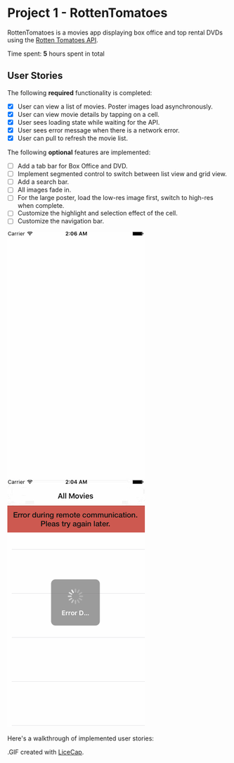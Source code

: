 # Project 1 - RottenTomatoes

RottenTomatoes is a movies app displaying box office and top rental DVDs using the [Rotten Tomatoes API](http://developer.rottentomatoes.com/docs/read/JSON).

Time spent: **5** hours spent in total

## User Stories

The following **required** functionality is completed:

- [x] User can view a list of movies. Poster images load asynchronously.
- [x] User can view movie details by tapping on a cell.
- [x] User sees loading state while waiting for the API.
- [x] User sees error message when there is a network error.
- [x] User can pull to refresh the movie list.

The following **optional** features are implemented:

- [ ] Add a tab bar for Box Office and DVD.
- [ ] Implement segmented control to switch between list view and grid view.
- [ ] Add a search bar.
- [ ] All images fade in.
- [ ] For the large poster, load the low-res image first, switch to high-res when complete.
- [ ] Customize the highlight and selection effect of the cell.
- [ ] Customize the navigation bar.

![Video Walkthrough](RTDemoRemaining.gif)
![Video Walkthrough](RTDemoError.gif)

Here's a walkthrough of implemented user stories:

.GIF created with [LiceCap](http://www.cockos.com/licecap/).
